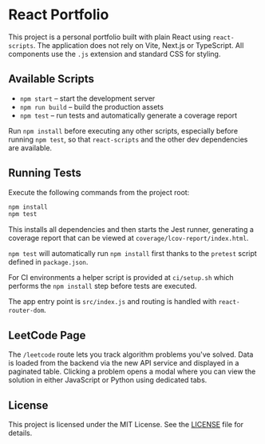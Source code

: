 # React Portfolio

This project is a personal portfolio built with plain React using `react-scripts`. The application does not rely on Vite, Next.js or TypeScript. All components use the `.js` extension and standard CSS for styling.

## Available Scripts

- `npm start` – start the development server
- `npm run build` – build the production assets
- `npm test` – run tests and automatically generate a coverage report

Run `npm install` before executing any other scripts, especially before running `npm test`, so that `react-scripts` and the other dev dependencies are available.

## Running Tests

Execute the following commands from the project root:

```sh
npm install
npm test
```

This installs all dependencies and then starts the Jest runner, generating a coverage report that can be viewed at `coverage/lcov-report/index.html`.

`npm test` will automatically run `npm install` first thanks to the `pretest` script defined in `package.json`.

For CI environments a helper script is provided at `ci/setup.sh` which performs the `npm install` step before tests are executed.

The app entry point is `src/index.js` and routing is handled with `react-router-dom`.

## LeetCode Page

The `/leetcode` route lets you track algorithm problems you've solved. Data is
loaded from the backend via the new API service and displayed in a paginated
table. Clicking a problem opens a modal where you can view the solution in
either JavaScript or Python using dedicated tabs.


## License

This project is licensed under the MIT License. See the [LICENSE](LICENSE) file for details.
